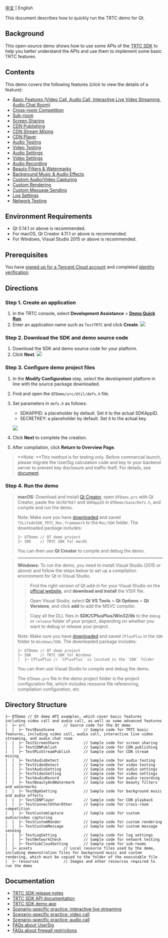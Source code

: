 [中文](README.md) | English

This document describes how to quickly run the TRTC demo for Qt.

## Background
This open-source demo shows how to use some APIs of the [TRTC SDK](https://cloud.tencent.com/document/product/647/32689) to help you better understand the APIs and use them to implement some basic TRTC features. 

## Contents
This demo covers the following features (click to view the details of a feature):

  - [Basic Features (Video Call, Audio Call, Interactive Live Video Streaming, Audio Chat Room)](./src/TestBaseScene)
  - [Cross-room Competition](./src/ConnectOtherRoom)
  - [Sub-room](./src/TestSubCloudSetting)
  - [Screen Sharing](./src/TestScreenShare)
  - [CDN Publishing](./src/TestCDNPublish)
  - [CDN Stream Mixing](./src/TestMixStreamPublish)
  - [CDN Player](./src/TestCDNPlayer)
  - [Audio Testing](./src/TestAudioDetect)
  - [Video Testing](./src/TestVideoDetect)
  - [Audio Settings](./src/TestAudioSetting)
  - [Video Settings](./src/TestVideoSetting)
  - [Audio Recording](./src/TestAudioRecord)
  - [Beauty Filters & Watermarks](./src/TestBeautyAndWatermark)
  - [Background Music & Audio Effects](./src/TestBgmSetting)
  - [Custom Audio/Video Capturing](./src/TestCustomCapture)
  - [Custom Rendering](./src/TestCustomRender)
  - [Custom Message Sending](./src/TestCustomMessage)
  - [Log Settings](./src/TestLogSetting)
  - [Network Testing](./src/TestNetworkCheck)


## Environment Requirements
- Qt 5.14.1 or above is recommended.
- For macOS, Qt Creator 4.11.1 or above is recommended.
- For Windows, Visual Studio 2015 or above is recommended.

## Prerequisites
You have [signed up for a Tencent Cloud account](https://intl.cloud.tencent.com/document/product/378/17985) and completed [identity verification](https://intl.cloud.tencent.com/document/product/378/3629).

## Directions
[](id:step1)

### Step 1. Create an application

1. In the TRTC console, select **Development Assistance** > **[Demo Quick Run](https://console.intl.cloud.tencent.com/trtc/quickstart)**.
2. Enter an application name such as `TestTRTC` and click **Create**.
![](https://main.qcloudimg.com/raw/8dc52b5fa66ec4a5a4317719f9d442b9.png)

[](id:step2)
### Step 2. Download the SDK and demo source code

1. Download the SDK and demo source code for your platform.
2. Click **Next**.
![](https://main.qcloudimg.com/raw/9f4c878c0a150d496786574cae2e89f9.png)

[](id:step3)
### Step 3. Configure demo project files
1. In the **Modify Configuration** step, select the development platform in line with the source package downloaded.

2. Find and open the `QTDemo/src/Util/defs.h` file.

3. Set parameters in `defs.h` as follows:
	<ul>
	<li/>SDKAPPID: a placeholder by default. Set it to the actual SDKAppID.
	<li/>SECRETKEY: a placeholder by default. Set it to the actual key.</ul>
   
   ![](https://main.qcloudimg.com/raw/87dc814a675692e76145d76aab91b414.png) 
   
4. Click **Next** to complete the creation.

5. After compilation, click **Return to Overview Page**.

>**Note: **This method is for testing only. Before commercial launch, please migrate the UserSig calculation code and key to your backend server to prevent key disclosure and traffic theft. For details, see [document](https://intl.cloud.tencent.com/document/product/647/35166).

[](id:step4)
### Step 4. Run the demo
> 
>**macOS:** Download and install [Qt Creator](https://www.qt.io/download-qt-installer?hsCtaTracking=99d9dd4f-5681-48d2-b096-470725510d34%7C074ddad0-fdef-4e53-8aa8-5e8a876d6ab4), open `QTDemo.pro` with Qt Creator, paste the `SECRETKEY` and `SDKAppID` in `QTDemo/base/Defs.h`, and compile and run the demo.
>
> Note: Make sure you have [downloaded](https://liteav.sdk.qcloud.com/download/latest/TXLiteAVSDK_TRTC_Mac_latest.tar.bz2) and saved `TXLiteAVSDK_TRTC_Mac.framework` to the `Mac/SDK` folder. The downloaded package includes:
>```
>├─ QTDemo // QT demo project
>├─ SDK    // TRTC SDK for macOS
>```
>  You can then use **Qt Creator** to compile and debug the demo.

>---------
>  **Windows:** To run the demo, you need to install Visual Studio (2015 or above) and follow the steps below to set up a compilation environment for Qt in Visual Studio.
>> Find the right version of Qt add-in for your Visual Studio on the [official website](https://download.qt.io/official_releases/vsaddin/), and **download and install** the VSIX file.
>>
>>Open Visual Studio, select **Qt VS Tools** > **Qt Options** > **Qt Versions**, and click **add** to add the MSVC compiler.
>>
>> Copy all the DLL files in **SDK/CPlusPlus/Win32/lib** to the `debug` or `release` folder of your project, depending on whether you want to debug or release your project.
>
> Note: Make sure you have [downloaded](https://liteav.sdk.qcloud.com/download/latest/TXLiteAVSDK_TRTC_Win_latest.zip) and saved `CPlusPlus` in the `SDK` folder to `Windows/SDK`. The downloaded package includes:
>```
>├─ QTDemo // QT demo project
>├─ SDK    // TRTC SDK for Windows
>|  ├─ CPlusPlus // `CPlusPlus` is located in the `SDK` folder
>```
>
>
> You can then use Visual Studio to compile and debug the demo.
> 
> The `QTDemo.pro` file in the demo project folder is the project configuration file, which includes resource file referencing, compilation configuration, etc.


## Directory Structure
```
├─ QTDemo // Qt demo API examples, which cover basic features including video call and audio call, as well as some advanced features
|  ├─ src                 // Source code for the Qt demo
|  |  ├─ TestBaseScene             // Sample code for TRTC basic features, including video call, audio call, interactive live video streaming, and audio chat room
|  |  ├─ TestScreenShare           // Sample code for screen sharing
|  |  ├─ TestCDNPublish            // Sample code for CDN publishing
|  |  ├─ TestMixStreamPublish      // Sample code for CDN stream mixing
|  |  ├─ TestAudioDetect           // Sample code for audio testing
|  |  ├─ TestVideoDetect           // Sample code for video testing
|  |  ├─ TestAudioSetting          // Sample code for audio settings
|  |  ├─ TestVideoSetting          // Sample code for video settings
|  |  ├─ TestAudioRecord           // Sample code for audio recording
|  |  ├─ TestBeautyAndWatermark    // Sample code for beauty filters and watermarks
|  |  ├─ TestBgmSetting            // Sample code for background music and audio effects
|  |  ├─ TestCDNPlayer             // Sample code for CDN playback
|  |  ├─ TestConnectOtherOther     // Sample code for cross-room competition
|  |  ├─ TestCustomCapture         // Sample code for custom audio/video capturing
|  |  ├─ TestCustomRender          // Sample code for custom rendering
|  |  ├─ TestCustomMessage         // Sample code for custom message sending
|  |  ├─ TestLogSetting            // Sample code for log settings
|  |  ├─ TestNetworkCheck          // Sample code for network testing
|  |  ├─ TestSubCloudSetting       // Sample code for sub-rooms
|  ├─ assets              // Local resource files used by the demo, including demonstration files for background music and custom rendering, which must be copied to the folder of the executable file
|  ├─ resources           // Images and other resources required to run the demo
```
## Documentation

- [TRTC SDK release notes](https://github.com/tencentyun/TRTCSDK/releases)
- [TRTC SDK API documentation](http://doc.qcloudtrtc.com/md_introduction_trtc_Windows_cpp_%E6%A6%82%E8%A7%88.html)
- [TRTC SDK demo app](https://intl.cloud.tencent.com/document/product/647/35076)
- [Scenario-specific practice: interactive live streaming](https://intl.cloud.tencent.com/document/product/647/36060)
- [Scenario-specific practice: video call](https://intl.cloud.tencent.com/document/product/647/36065)
- [Scenario-specific practice: audio call](https://intl.cloud.tencent.com/document/product/647/36067)
- [FAQs about UserSig](https://intl.cloud.tencent.com/document/product/647/35166)
- [FAQs about firewall restrictions](https://intl.cloud.tencent.com/document/product/647/35164)


